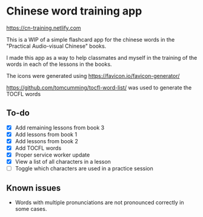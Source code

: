 # Chinese word training app

https://cn-training.netlify.com

This is a WIP of a simple flashcard app for the chinese words in the "Practical Audio-visual Chinese" books.

I made this app as a way to help classmates and myself in the training of the words in each of the lessons in the books.

The icons were generated using https://favicon.io/favicon-generator/

https://github.com/tomcumming/tocfl-word-list/ was used to generate the TOCFL words

## To-do

- [x] Add remaining lessons from book 3
- [x] Add lessons from book 1
- [x] Add lessons from book 2
- [x] Add TOCFL words
- [x] Proper service worker update
- [x] View a list of all characters in a lesson
- [ ] Toggle which characters are used in a practice session

## Known issues

- Words with multiple pronunciations are not pronounced correctly in some cases.
